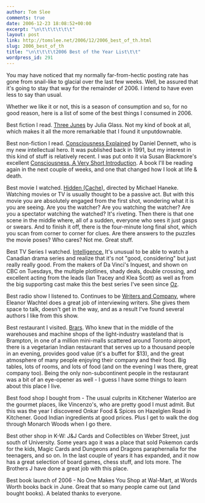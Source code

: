 ```yaml
---
author: Tom Slee
comments: true
date: 2006-12-23 18:08:52+00:00
excerpt: "\n\t\t\t\t\t\t"
layout: post
link: http://tomslee.net/2006/12/2006_best_of_th.html
slug: 2006_best_of_th
title: "\n\t\t\t\t2006 Best of the Year List\t\t"
wordpress_id: 291
---
```



				

You may have noticed that my normally far-from-hectic posting rate has gone from snail-like to glacial over the last few weeks. Well, be assured that it's going to stay that way for the remainder of 2006. I intend to have even less to say than usual.




Whether we like it or not, this is a season of consumption and so, for no good reason, here is a list of some of the best things I consumed in 2006.




Best fiction I read. [Three Junes](http://www.randomhouse.com/anchor/catalog/display.pperl?isbn=9780385721424&view=rg) by Julia Glass. Not my kind of book at all, which makes it all the more remarkable that I found it unputdownable.




Best non-fiction I read. [Consciousness Explained](http://en.wikipedia.org/wiki/Consciousness_Explained) by Daniel Dennett, who is my new intellectual hero. It was published back in 1991, but my interest in this kind of stuff is relatively recent. I was put onto it via Susan Blackmore's excellent [Consciousness, A Very Short Introduction](http://www.oup.com/uk/catalogue/?ci=9780192805850). A book I'll be reading again in the next couple of weeks, and one that changed how I look at life & death. 




Best movie I watched. [Hidden (Cache)](http://www.imdb.com/title/tt0387898/), directed by Michael Haneke. Watching movies or TV is usually thought to be a passive act. But with this movie you are absolutely engaged from the first shot, wondering what it is you are seeing. Are you the watcher? Are you watching the watcher? Are you a spectator watching the watched? It's riveting. Then there is that one scene in the middle where, all of a sudden, everyone who sees it just gasps or swears. And to finish it off, there is the four-minute long final shot, which you scan from corner to corner for clues. Are there answers to the puzzles the movie poses? Who cares? Not me. Great stuff.




Best TV Series I watched. [Intelligence.](http://www.cbc.ca/intelligence/) It's unusual to be able to watch a Canadian drama series and realize that it's not "good, considering" but just really really good. From the makers of Da Vinci's Inquest, and shown on CBC on Tuesdays, the multiple plotlines, shady deals, double crossing, and excellent acting from the leads (Ian Tracey and Klea Scott) as well as from the big supporting cast make this the best series I've seen since [Oz](http://www.hbo.com/oz/).




Best radio show I listened to. Continues to be [Writers and Company](http://www.cbc.ca/writersandcompany/), where Eleanor Wachtel does a great job of interviewing writers. She gives them space to talk, doesn't get in the way, and as a result I've found several authors I like from this show.




Best restaurant I visited. [Brars](http://www.brars.ca/). Who knew that in the middle of the warehouses and machine shops of the light-industry wasteland that is Brampton, in one of a million mini-malls scattered around Toronto airport, there is a vegetarian Indian restaurant that serves up to a thousand people in an evening, provides good value (it's a buffet for $13), and the great atmosphere of many people enjoying their company and their food. Big tables, lots of rooms, and lots of food (and on the evening I was there, great company too). Being the only non-subcontinent people in the restaurant was a bit of an eye-opener as well - I guess I have some things to learn about this place I live.




Best food shop I bought from - The usual culprits in Kitchener Waterloo are the gourmet places, like Vincenzo's, who are pretty good I must admit. But this was the year I discovered Onkar Food & Spices on Hazelglen Road in Kitchener. Good Indian ingredients at good prices. Plus I get to walk the dog through Monarch Woods when I go there. 




Best other shop in K-W: J&J Cards and Collectibles on Weber Street, just south of University. Some years ago it was a place that sold Pokemon cards for the kids, Magic Cards and Dungeons and Dragons paraphernalia for the teenagers, and so on. In the last couple of years it has expanded, and it now has a great selection of board games, chess stuff, and lots more. The Brothers J have done a great job with this place.




Best book launch of 2006 - No One Makes You Shop at Wal-Mart, at Words Worth books back in June. Great that so many people came out (and bought books). A belated thanks to everyone.


		
